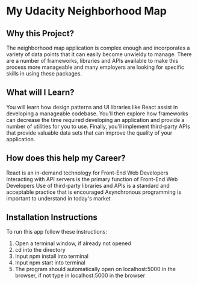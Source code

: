 # My Udacity Neighborhood Map

## Why this Project?
The neighborhood map application is complex enough and incorporates a variety of data points that it can easily become unwieldy to manage. There are a number of frameworks, libraries and APIs available to make this process more manageable and many employers are looking for specific skills in using these packages.

## What will I Learn?
You will learn how design patterns and UI libraries like React assist in developing a manageable codebase. You’ll then explore how frameworks can decrease the time required developing an application and provide a number of utilities for you to use. Finally, you’ll implement third-party APIs that provide valuable data sets that can improve the quality of your application.

## How does this help my Career?
React is an in-demand technology for Front-End Web Developers
Interacting with API servers is the primary function of Front-End Web Developers
Use of third-party libraries and APIs is a standard and acceptable practice that is encouraged
Asynchronous programming is important to understand in today's market

## Installation Instructions
To run this app follow these instructions:

1. Open a terminal window, if already not opened
2. cd into the directory
3. Input npm install into terminal
4. Input npm start into terminal
5. The program should automatically open on localhost:5000 in the browser, if not type in localhost:5000 in the browser
